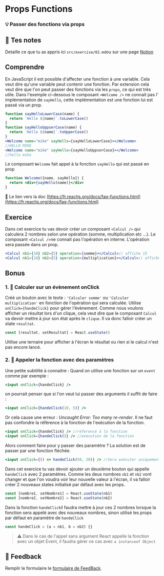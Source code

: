 # Props Functions

### 💡 Passer des fonctions via props

## 📝 Tes notes

Detaille ce que tu as appris ici
`src/exercise/02.md`ou sur une page [Notion](https://go.mikecodeur.com/course-notes-template)

## Comprendre

En JavaScript il est possible d'affecter une fonction à une variable. Cela veut
dire qu'une variable peut contenir une fonction. Par extension cela veut dire
que l'on peut passer des fonctions via les `props`, ce qui est très utile. Dans
l'exemple ci-dessous le composant `<Welcome />` ne connait pas l' implémentation
de `sayHello`, cette implémentation est une fonction lui est passé via un prop.

```jsx
function sayHelloLowerCase(name) {
  return `Hello ${name}`.toLowerCase()
}
function sayHelloUppserCase(name) {
  return `Hello ${name}`.toUpperCase()
}
<Welcome name="mike" sayHello={sayHelloLowerCase}></Welcome>
//HELLO MIKE
<Welcome name="mike" sayHello={sayHelloUppserCase}></Welcome>
//hello mike
```

Le composant `Welcome` fait appel à la fonction `sayHello` qui est passé en prop

```jsx
function Welcome({name, sayHello}) {
  return <div>{sayHello(name)}</div>
}
```

📑 Le lien vers la doc
[https://fr.reactjs.org/docs/faq-functions.html](https://fr.reactjs.org/docs/faq-functions.html)

## Exercice

Dans cet exercice tu vas devoir créer un composant `<Calcul />` qui calculera 2
nombres selon une opération (somme, multiplication etc ...). Le composant
`<Calcul />`ne connait pas l'opération en interne. L'opération sera passée dans
un prop.

```jsx
<Calcul nb1={10} nb2={5} operation={somme}></Calcul>// affiche 15
<Calcul nb1={10} nb2={5} operation={multiplication}></Calcul>// affiche 50
```

## Bonus

### 1. 🚀 Calculer sur un évènement onClick

Créé un bouton avec le texte : `'Calculer somme'` ou `'Calculer multiplication'`
en fonction de l'opération qui sera calculée. Utilise `onClick={handeClick}`
pour gérer l'évènement. Comme nous voulons afficher un résultat lors d'un
clique, cela veut dire que le composant `Calcul` va devoir mettre à jour son
état après le `clique`. Il va donc falloir créer un state `resultat`.

```jsx
const [resultat, setResultat] = React.useState()
```

Utilise une ternaire pour afficher à l'écran le résultat ou rien si le calcul
n'est pas encore lancé.

### 2. 🚀 Appeler la fonction avec des paramètres

Une petite subtilité à connaitre : Quand on utilise une fonction sur un `event`
comme par exemple :

```jsx
<input onClick={handeClick} />
```

on pourrait penser que si l'on veut lui passer des arguments il suffit de faire
:

```jsx
<input onClick={handeClick(10, 5)} />
```

Or cela cause une erreur : _Uncaught Error: Too many re-render_. Il ne faut pas
confondre la référence à la fonction de l'exécution de la fonction.

```jsx
<input onClick={handeClick} /> //réference à la fonction
<input onClick={handeClick()} /> //execution de la fonction
```

Alors comment faire pour y passer des paramètre ? La solution est de passer par
une fonction fléchée.

```jsx
<input onClick={() => handeClick(50, 20)} /> //Sera exécuter uniquement lors du clique.
```

Dans cet exercice tu vas devoir ajouter un deuxième bouton qui appelle
`handeClick` avec 2 paramètres. Comme les deux nombres `nb1` et `nb2` vont
changer et que l'on voudra voir leur nouvelle valeur à l'écran, il va falloir
créer 2 nouveaux states initialisé par défaut avec les props.

```jsx
const [nombre1, setNombre1] = React.useState(nb1)
const [nombre2, setNombre2] = React.useState(nb2)
```

Dans la fonction `handeClick`il faudra mettre à jour ces 2 nombres lorsque la
fonction sera appelé avec des nouveaux nombres, sinon utilisé les props par
défaut en paramètre de `handeClick`

```jsx
const handeClick = (a = nb1, b = nb2) {}
```

> ⚠️ Dans le cas de l'appel sans argument React appelle la fonction avec un
> objet Event, il faudra gérer ce cas avec `a instanceof Object`

## 🐜 Feedback

Remplir le formulaire le
[formulaire de FeedBack](https://go.mikecodeur.com/cours-react-avis).
